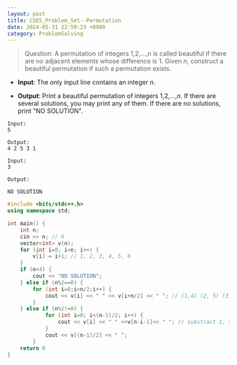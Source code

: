 ```yaml
---
layout: post
title: CSES_Problem_Set--Permutation
date: 2024-05-31 22:59:23 +0900
category: ProblemSolving
---
```


> Question: 
A permutation of integers 1,2,...,$n$ is called beautiful if there are no adjacent elements whose difference is 1.
Given $n$, construct a beautiful permutation if such a permutation exists.

- __Input__: 
The only input line contains an integer $n$.

- __Output__:
Print a beautiful permutation of integers 1,2,...,$n$. If there are several solutions, you may print any of them. If there are no solutions, print "NO SOLUTION".
```
Input:
5

Output:
4 2 5 3 1
```
```
Input:
3

Output: 

NO SOLUTION
```


```c++
#include <bits/stdc++.h>
using namespace std;

int main() {
	int n;
	cin >> n; // 6
	vector<int> v(n);
	for (int i=0; i<n; i++) {
		v[i] = i+1; // 1, 2, 3, 4, 5, 6
	}
	if (n<4) {
		cout << "NO SOLUTION";
	} else if (n%2==0) {
		for (int i=0;i<n/2;i++) {
			cout << v[i] << " " << v[i+n/2] << " "; // (1,4) (2, 5) (3, 6)
		}
	} else if (n%2!=0) {
			for (int i=0; i<(n-1)/2; i++) {
				cout << v[i] << " " <<v[n-i-1]<< " "; // substract 1, since it is odd number.
			}
			cout << v[(n-1)/2] << " ";
		}
	return 0
}
```

